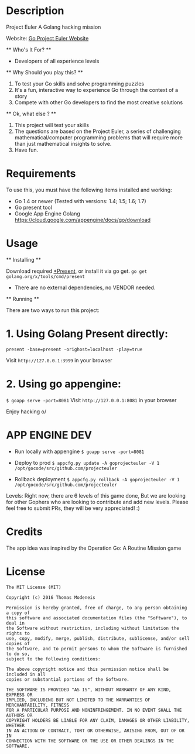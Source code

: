 Description
===========

Project Euler A Golang hacking mission

Website: [Go Project Euler Website](http://goprojecteuler.appspot.com/)

** Who's It For? **

* Developers of all experience levels

** Why Should you play this? **

1. To test your Go skills and solve programming puzzles
2. It's a fun, interactive way to experience Go through the context of a story
3. Compete with other Go developers to find the most creative solutions

** Ok, what else ? **

1. This project will test your skills
2. The questions are based on the Project Euler, a series of challenging mathematical/computer programming problems
that will require more than just mathematical insights to solve.
3. Have fun.


Requirements
============

To use this, you must have the following items installed and working:

* Go 1.4 or newer (Tested with versions: 1.4; 1.5; 1.6; 1.7)
* Go present tool
* Google App Engine Golang https://cloud.google.com/appengine/docs/go/download

Usage
=====

** Installing **

Download required [*Present](https://godoc.org/golang.org/x/tools/cmd/present), or install it via go get.
`go get golang.org/x/tools/cmd/present`
* There are no external dependencies, no VENDOR needed.

** Running **

There are two ways to run this project:

# 1. Using Golang Present directly:
`present -base=present -orighost=localhost -play=true`

Visit `http://127.0.0.1:3999` in your browser


# 2. Using go appengine:
`$ goapp serve -port=8081`
Visit `http://127.0.0.1:8081` in your browser


Enjoy hacking o/

APP ENGINE DEV
===============

* Run locally with appengine
`$ goapp serve -port=8081`

* Deploy to prod
`$ appcfg.py update -A goprojecteuler -V 1 /opt/gocode/src/github.com/projecteuler`

* Rollback deployment
`$ appcfg.py rollback -A goprojecteuler -V 1 /opt/gocode/src/github.com/projecteuler`


Levels:
Right now, there are 6 levels of this game done, But we are looking for other Gophers who are looking to contribute and add new levels.
Please feel free to submit PRs, they will be very appreciated! :)


Credits
=====
The app idea was inspired by the Operation Go: A Routine Mission game


License
=======

```
The MIT License (MIT)

Copyright (c) 2016 Thomas Modeneis

Permission is hereby granted, free of charge, to any person obtaining a copy of
this software and associated documentation files (the "Software"), to deal in
the Software without restriction, including without limitation the rights to
use, copy, modify, merge, publish, distribute, sublicense, and/or sell copies of
the Software, and to permit persons to whom the Software is furnished to do so,
subject to the following conditions:

The above copyright notice and this permission notice shall be included in all
copies or substantial portions of the Software.

THE SOFTWARE IS PROVIDED "AS IS", WITHOUT WARRANTY OF ANY KIND, EXPRESS OR
IMPLIED, INCLUDING BUT NOT LIMITED TO THE WARRANTIES OF MERCHANTABILITY, FITNESS
FOR A PARTICULAR PURPOSE AND NONINFRINGEMENT. IN NO EVENT SHALL THE AUTHORS OR
COPYRIGHT HOLDERS BE LIABLE FOR ANY CLAIM, DAMAGES OR OTHER LIABILITY, WHETHER
IN AN ACTION OF CONTRACT, TORT OR OTHERWISE, ARISING FROM, OUT OF OR IN
CONNECTION WITH THE SOFTWARE OR THE USE OR OTHER DEALINGS IN THE SOFTWARE.
```